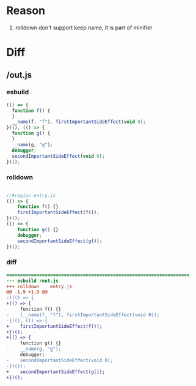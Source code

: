 # Reason
1. rolldown don't support keep name, it is part of minifier
# Diff
## /out.js
### esbuild
```js
(() => {
  function f() {
  }
  __name(f, "f"), firstImportantSideEffect(void 0);
})(), (() => {
  function g() {
  }
  __name(g, "g");
  debugger;
  secondImportantSideEffect(void 0);
})();
```
### rolldown
```js

//#region entry.js
(() => {
	function f() {}
	firstImportantSideEffect(f());
})();
(() => {
	function g() {}
	debugger;
	secondImportantSideEffect(g());
})();

```
### diff
```diff
===================================================================
--- esbuild	/out.js
+++ rolldown	entry.js
@@ -1,9 +1,9 @@
-((() => {
+(() => {
     function f() {}
-    (__name(f, "f"), firstImportantSideEffect(void 0));
-})(), (() => {
+    firstImportantSideEffect(f());
+})();
+(() => {
     function g() {}
-    __name(g, "g");
     debugger;
-    secondImportantSideEffect(void 0);
-})());
+    secondImportantSideEffect(g());
+})();

```